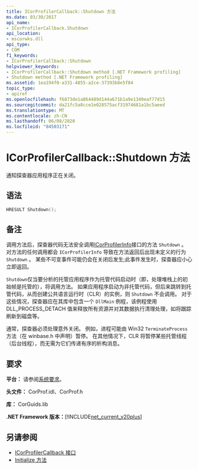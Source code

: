 ```yaml
---
title: ICorProfilerCallback::Shutdown 方法
ms.date: 03/30/2017
api_name:
- ICorProfilerCallback.Shutdown
api_location:
- mscorwks.dll
api_type:
- COM
f1_keywords:
- ICorProfilerCallback::Shutdown
helpviewer_keywords:
- ICorProfilerCallback::Shutdown method [.NET Framework profiling]
- Shutdown method [.NET Framework profiling]
ms.assetid: 1ea194f0-a331-4855-a2ce-37393b8e5f84
topic_type:
- apiref
ms.openlocfilehash: f6873de1a864489d144a671b1a9e1349eaf77d15
ms.sourcegitcommit: da21fc5a8cce1e028575acf31974681a1bc5aeed
ms.translationtype: MT
ms.contentlocale: zh-CN
ms.lasthandoff: 06/08/2020
ms.locfileid: "84503171"
---
```

# <a name="icorprofilercallbackshutdown-method"></a>ICorProfilerCallback::Shutdown 方法
通知探查器应用程序正在关闭。  
  
## <a name="syntax"></a>语法  
  
```cpp  
HRESULT Shutdown();  
```  
  
## <a name="remarks"></a>备注  
 调用方法后，探查器代码无法安全调用[ICorProfilerInfo](icorprofilerinfo-interface.md)接口的方法 `Shutdown` 。 对方法的任何调用都会 `ICorProfilerInfo` 导致在方法返回后出现未定义的行为 `Shutdown` 。 某些不可变事件可能仍会在关闭后发生;此事件发生时，探查器应小心立即返回。  
  
 `Shutdown`仅当要分析的托管应用程序作为托管代码启动时（即，处理堆栈上的初始帧是托管的），将调用方法。 如果应用程序启动为非托管代码，但后来跳转到托管代码，从而创建公共语言运行时（CLR）的实例，则 `Shutdown` 不会调用。 对于这些情况，探查器应在其库中包含一个 `DllMain` 例程，该例程使用 DLL_PROCESS_DETACH 值来释放所有资源并对其数据执行清理处理，如将跟踪刷新到磁盘等。  
  
 通常，探查器必须处理意外关闭。 例如，进程可能由 Win32 `TerminateProcess` 方法（在 winbase.h 中声明）暂停。 在其他情况下，CLR 将暂停某些托管线程（后台线程），而无需为它们传递有序的析构消息。  
  
## <a name="requirements"></a>要求  
 **平台：** 请参阅[系统要求](../../get-started/system-requirements.md)。  
  
 **头文件：** CorProf.idl、CorProf.h  
  
 **库：** CorGuids.lib  
  
 **.NET Framework 版本：**[!INCLUDE[net_current_v20plus](../../../../includes/net-current-v20plus-md.md)]  
  
## <a name="see-also"></a>另请参阅

- [ICorProfilerCallback 接口](icorprofilercallback-interface.md)
- [Initialize 方法](icorprofilercallback-initialize-method.md)
